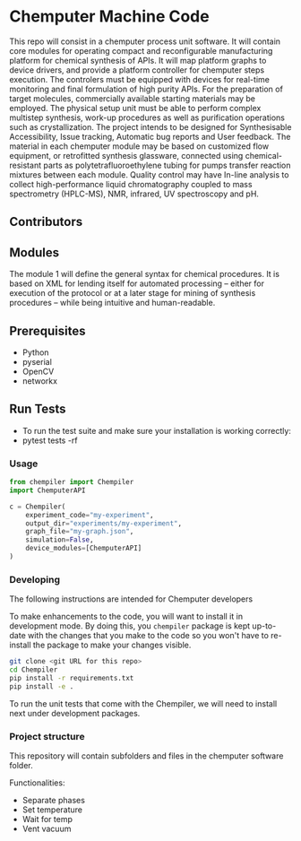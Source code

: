 # Chemputer Machine Code

This repo will consist in a chemputer process unit software. It will contain core modules for operating 
compact and reconfigurable manufacturing platform for chemical synthesis of APIs.
It will map platform graphs to device drivers, and provide a platform controller for chemputer steps execution.
The controlers must be equipped with devices for real-time monitoring and final formulation of high purity APIs. 
For the preparation of target molecules, commercially available starting materials may be employed.
The physical setup unit must be able to perform complex multistep synthesis, work-up procedures as well as 
purification operations such as crystallization. 
The project intends to be designed for Synthesisable Accessibility, Issue tracking, Automatic bug reports and User feedback.
The material in each chemputer module may be based on customized flow equipment, or retrofitted synthesis glassware, 
connected using chemical-resistant parts as polytetrafluoroethylene tubing for pumps transfer reaction mixtures between each module. 
Quality control may have In-line analysis to collect high-performance liquid chromatography coupled to mass spectrometry 
(HPLC-MS), NMR, infrared, UV spectroscopy and pH.

## Contributors



## Modules
The module 1 will define the general syntax for chemical procedures. It is based on XML for lending itself for automated processing – either for execution of the protocol or at a later stage for mining of synthesis procedures – while being intuitive and human-readable.  



## Prerequisites

 - Python 
 - pyserial
 - OpenCV
 - networkx




## Run Tests

 - To run the test suite and make sure your installation is working correctly:
 - pytest tests -rf


 
 ### Usage

```python
from chempiler import Chempiler
import ChemputerAPI

c = Chempiler(
    experiment_code="my-experiment",
    output_dir="experiments/my-experiment",
    graph_file="my-graph.json",
    simulation=False,
    device_modules=[ChemputerAPI]
)
```

### Developing

The following instructions are intended for Chemputer developers 

To make enhancements to the code, you will want to install it in development mode. By doing this, you `chempiler` package is kept up-to-date with the changes that you make to the code so you won't have to re-install the package to make your changes visible.

```bash
git clone <git URL for this repo>
cd Chempiler
pip install -r requirements.txt
pip install -e .
```

To run the unit tests that come with the Chempiler, we will need to install next under development packages.


### Project structure

This repository will contain subfolders and files in the chemputer software folder.


Functionalities:

- Separate phases
- Set temperature
- Wait for temp
- Vent vacuum
